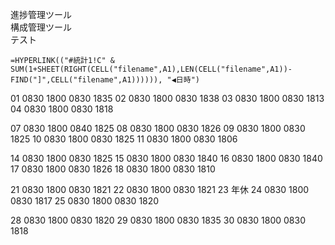 進捗管理ツール<br/>
構成管理ツール<br/>
テスト

```
=HYPERLINK(("#統計1!C" & SUM(1+SHEET(RIGHT(CELL("filename",A1),LEN(CELL("filename",A1))-FIND("]",CELL("filename",A1)))))), "◀日時")
```

01 0830 1800 0830 1835
02 0830 1800 0830 1838
03 0830 1800 0830 1813
04 0830 1800 0830 1818

07 0830 1800 0840 1825
08 0830 1800 0830 1826
09 0830 1800 0830 1825
10 0830 1800 0830 1825
11 0830 1800 0830 1806

14 0830 1800 0830 1825
15 0830 1800 0830 1840
16 0830 1800 0830 1840
17 0830 1800 0830 1826
18 0830 1800 0830 1810

21 0830 1800 0830 1821
22 0830 1800 0830 1821
23 年休
24 0830 1800 0830 1817
25 0830 1800 0830 1820

28 0830 1800 0830 1820
29 0830 1800 0830 1835
30 0830 1800 0830 1818
